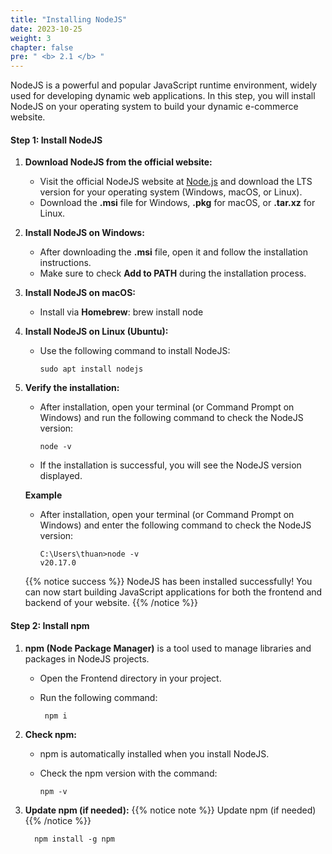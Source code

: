 ```yaml
---
title: "Installing NodeJS"
date: 2023-10-25
weight: 3
chapter: false
pre: " <b> 2.1 </b> "
---
```


NodeJS is a powerful and popular JavaScript runtime environment, widely used for developing dynamic web applications. In this step, you will install NodeJS on your operating system to build your dynamic e-commerce website.

#### Step 1: Install NodeJS

1. **Download NodeJS from the official website:**
   - Visit the official NodeJS website at [Node.js](https://nodejs.org/) and download the LTS version for your operating system (Windows, macOS, or Linux).
   - Download the **.msi** file for Windows, **.pkg** for macOS, or **.tar.xz** for Linux.

2. **Install NodeJS on Windows:**
   - After downloading the **.msi** file, open it and follow the installation instructions.
   - Make sure to check **Add to PATH** during the installation process.

3. **Install NodeJS on macOS:**
   - Install via **Homebrew**:
         brew install node

4. **Install NodeJS on Linux (Ubuntu):**
   - Use the following command to install NodeJS:

         sudo apt install nodejs

5. **Verify the installation:**
   - After installation, open your terminal (or Command Prompt on Windows) and run the following command to check the NodeJS version:

         node -v
   - If the installation is successful, you will see the NodeJS version displayed.

   **Example**
   - After installation, open your terminal (or Command Prompt on Windows) and enter the following command to check the NodeJS version:

         C:\Users\thuan>node -v
         v20.17.0

   {{% notice success %}}
   NodeJS has been installed successfully! You can now start building JavaScript applications for both the frontend and backend of your website.
   {{% /notice %}}

#### Step 2: Install npm

1. **npm (Node Package Manager)** is a tool used to manage libraries and packages in NodeJS projects.

   - Open the Frontend directory in your project. 
   - Run the following command:

          npm i

2. **Check npm:**
   - npm is automatically installed when you install NodeJS.
   - Check the npm version with the command:

         npm -v

3. **Update npm (if needed):**
   {{% notice note %}}
   Update npm (if needed)
   {{% /notice %}}

         npm install -g npm

